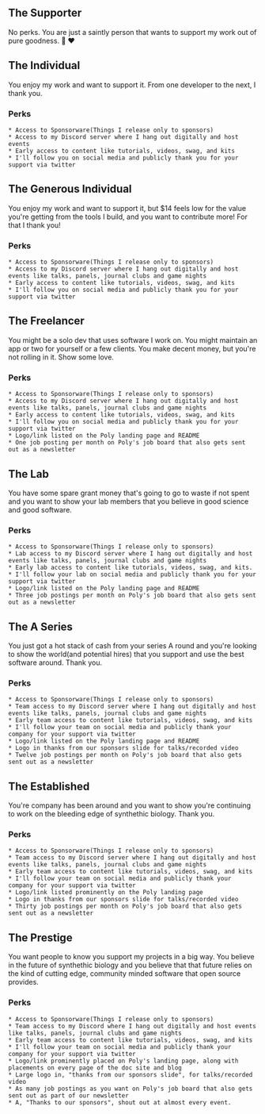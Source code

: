 ## The Supporter <!---$7 -->

No perks. You are just a saintly person that wants to support my work out of pure goodness. :pray: :heart:

<!--- I'm thinking that support should be $7 -->

## The Individual <!---$14 -->

You enjoy my work and want to support it. From one developer to the next, I thank you.

### Perks

    * Access to Sponsorware(Things I release only to sponsors)
    * Access to my Discord server where I hang out digitally and host events
    * Early access to content like tutorials, videos, swag, and kits
    * I'll follow you on social media and publicly thank you for your support via twitter
    

## The Generous Individual <!---$29 -->

You enjoy my work and want to support it, but $14 feels low for the value you're getting from the tools I build, and you want to contribute more! For that I thank you!

### Perks

    * Access to Sponsorware(Things I release only to sponsors)
    * Access to my Discord server where I hang out digitally and host events like talks, panels, journal clubs and game nights
    * Early access to content like tutorials, videos, swag, and kits
    * I'll follow you on social media and publicly thank you for your support via twitter

## The Freelancer <!---$99 -->

You might be a solo dev that uses software I work on. You might maintain an app or two for yourself or a few clients. You make decent money, but you're not rolling in it. Show some love.

### Perks

    * Access to Sponsorware(Things I release only to sponsors)
    * Access to my Discord server where I hang out digitally and host events like talks, panels, journal clubs and game nights
    * Early access to content like tutorials, videos, swag, and kits
    * I'll follow you on social media and publicly thank you for your support via twitter
    * Logo/link listed on the Poly landing page and README
    * One job posting per month on Poly's job board that also gets sent out as a newsletter

## The Lab <!--- $250 -->

You have some spare grant money that's going to go to waste if not spent and you want to show your lab members that you believe in good science and good software.


### Perks

    * Access to Sponsorware(Things I release only to sponsors)
    * Lab access to my Discord server where I hang out digitally and host events like talks, panels, journal clubs and game nights
    * Early lab access to content like tutorials, videos, swag, and kits.
    * I'll follow your lab on social media and publicly thank you for your support via twitter
    * Logo/link listed on the Poly landing page and README
    * Three job postings per month on Poly's job board that also gets sent out as a newsletter

## The A Series <!--- $999 -->

You just got a hot stack of cash from your series A round and you're looking to show the world(and potential hires) that you support and use the best software around. Thank you.

### Perks

    * Access to Sponsorware(Things I release only to sponsors)
    * Team access to my Discord server where I hang out digitally and host events like talks, panels, journal clubs and game nights
    * Early team access to content like tutorials, videos, swag, and kits
    * I'll follow your team on social media and publicly thank your company for your support via twitter
    * Logo/link listed on the Poly landing page and README
    * Logo in thanks from our sponsors slide for talks/recorded video
    * Twelve job postings per month on Poly's job board that also gets sent out as a newsletter

## The Established <!--- 2499 -->

You're company has been around and you want to show you're continuing to work on the bleeding edge of synthethic biology. Thank you.

### Perks

    * Access to Sponsorware(Things I release only to sponsors)
    * Team access to my Discord server where I hang out digitally and host events like talks, panels, journal clubs and game nights
    * Early team access to content like tutorials, videos, swag, and kits
    * I'll follow your team on social media and publicly thank your company for your support via twitter
    * Logo/link listed prominently on the Poly landing page
    * Logo in thanks from our sponsors slide for talks/recorded video
    * Thirty job postings per month on Poly's job board that also gets sent out as a newsletter
    


## The Prestige <!---$4999 -->

You want people to know you support my projects in a big way. You believe in the future of synthethic biology and you believe that that future relies on the kind of cutting edge, community minded software that open source provides.

### Perks

    * Access to Sponsorware(Things I release only to sponsors)
    * Team access to my Discord where I hang out digitally and host events like talks, panels, journal clubs and game nights
    * Early team access to content like tutorials, videos, swag, and kits
    * I'll follow your team on social media and publicly thank your company for your support via twitter
    * Logo/link prominently placed on Poly's landing page, along with placements on every page of the doc site and blog
    * Large logo in, "thanks from our sponsors slide", for talks/recorded video
    * As many job postings as you want on Poly's job board that also gets sent out as part of our newsletter
    * A, "Thanks to our sponsors", shout out at almost every event.
    
    
